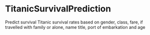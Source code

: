 # TitanicSurvivalPrediction
 Predict survival Titanic survival rates based on gender, class, fare, if
travelled with family or alone, name title, port of embarkation and age

